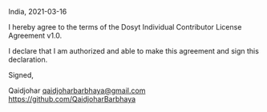 India, 2021-03-16

I hereby agree to the terms of the Dosyt Individual Contributor License
Agreement v1.0.

I declare that I am authorized and able to make this agreement and sign this
declaration.

Signed,

Qaidjohar qaidjoharbarbhaya@gmail.com https://github.com/QaidjoharBarbhaya

